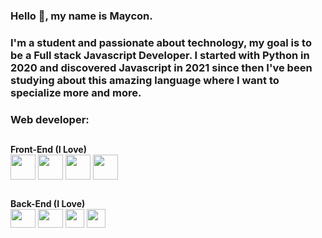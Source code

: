 ### Hello 👋, my name is Maycon.

<h3>
I'm a student and passionate about technology, my goal is to be a Full stack Javascript Developer. I started with Python in 2020 and discovered Javascript in 2021 since then I've been studying about this amazing language where I want to specialize more and more.
</h3>

 <h3> Web developer:</h3>
 
 ##

<div style="display: inline_block"> <strong> Front-End (I Love) </strong> <br>
  <img align="center" height="40" width="40" src='https://cdn-icons-png.flaticon.com/512/732/732212.png'/>
  <img align="center" height="40" width="40" src='https://cdn-icons-png.flaticon.com/512/732/732190.png'/>
  <img align="center" height="40" width="40" src='https://cdn.iconscout.com/icon/free/png-256/javascript-2752148-2284965.png'/>
  <img align="center" height="40" width="40" src='https://upload.wikimedia.org/wikipedia/commons/thumb/a/a7/React-icon.svg/2300px-React-icon.svg.png'/>
</div>

##

<div style="display: inline_block"> <strong> Back-End (I Love) </strong> <br>
  <img align="center" height="30" width="40" src='https://cdn.imgbin.com/25/6/19/imgbin-web-development-node-js-socket-io-javascript-network-socket-modernization-Sr0hTsLVaFu6MFPMMkeNKUEaH.jpg'/>
  <img align="center" height="30" width="40" src='https://upload.wikimedia.org/wikipedia/commons/thumb/2/29/Postgresql_elephant.svg/1200px-Postgresql_elephant.svg.png'/>
  <img align="center" height="30" widht="40" src='https://seeklogo.com/images/S/sequelize-logo-9A5075DB9F-seeklogo.com.png' />
 <img align="center" height="30" widht="40" src='https://www.vectorlogo.zone/logos/mysql/mysql-official.svg' />
</div>

